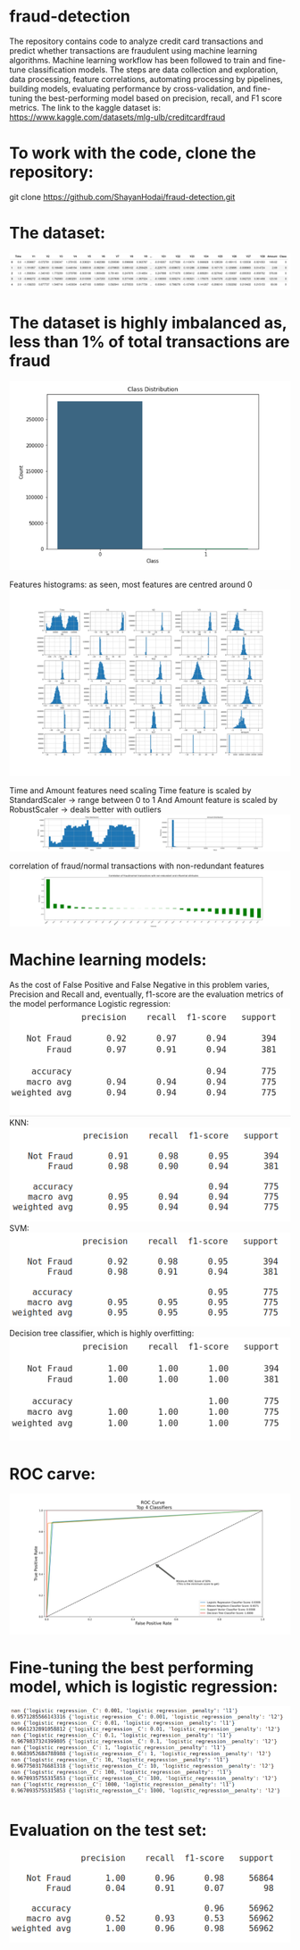 # fraud-detection
The repository contains code to analyze credit card transactions and predict whether transactions are fraudulent using machine learning algorithms. Machine learning workflow has been followed to train and fine-tune classification models. The steps are data collection and exploration, data processing, feature correlations, automating processing by pipelines, building models, evaluating performance by cross-validation, and fine-tuning the best-performing model based on precision, recall, and F1 score metrics.
The link to the kaggle dataset is: https://www.kaggle.com/datasets/mlg-ulb/creditcardfraud

# To work with the code, clone the repository: 
git clone https://github.com/ShayanHodai/fraud-detection.git

# The dataset:
![Example Image](images/dataset.png)

# The dataset is highly imbalanced as, less than 1% of total transactions are fraud
![Example Image](images/imbalanced%20dataset.png)

Features histograms: as seen, most features are centred around 0
![Example Image](images/features%20histogram.png)

Time and Amount features need scaling
Time feature is scaled by StandardScaler -> range between 0 to 1
And Amount feature is scaled by RobustScaler -> deals better with outliers
![Example Image](images/two_features.png)

correlation of fraud/normal transactions with non-redundant features
![Example Image](images/corr2.png)

# Machine learning models:
As the cost of False Positive and False Negative in this problem varies, Precision and Recall and, eventually, f1-score are the evaluation metrics of the model performance
Logistic regression:
![Example Image](images/logistic%20regression.png)
KNN:
![Example Image](images/KNN.png)
SVM:
![Example Image](images/SVM.png)
Decision tree classifier, which is highly overfitting:
![Example Image](images/Decision%20Tree.png)

# ROC carve:
![Example Image](images/ROC.png)

# Fine-tuning the best performing model, which is logistic regression:
![Example Image](images/fine-tuning.png)

# Evaluation on the test set:
![Example Image](images/evaluation%20on%20test.png)
